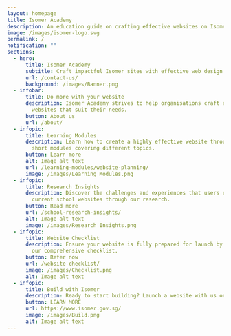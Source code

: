 ```yaml
---
layout: homepage
title: Isomer Academy
description: An education guide on crafting effective websites on Isomer.
image: /images/isomer-logo.svg
permalink: /
notification: ""
sections:
  - hero:
      title: Isomer Academy
      subtitle: Craft impactful Isomer sites with effective web design strategies
      url: /contact-us/
      background: /images/Banner.png
  - infobar:
      title: Do more with your website
      description: Isomer Academy strives to help organisations craft effective
        websites that suit their needs.
      button: About us
      url: /about/
  - infopic:
      title: Learning Modules
      description: Learn how to create a highly effective website through a series of
        short modules covering different topics.
      button: Learn more
      alt: Image alt text
      url: /learning-modules/website-planning/
      image: /images/Learning Modules.png
  - infopic:
      title: Research Insights
      description: Discover the challenges and experiences that users encounter on
        current school websites through our research.
      button: Read more
      url: /school-research-insights/
      alt: Image alt text
      image: /images/Research Insights.png
  - infopic:
      title: Website Checklist
      description: Ensure your website is fully prepared for launch by referring to
        our comprehensive checklist.
      button: Refer now
      url: /website-checklist/
      image: /images/Checklist.png
      alt: Image alt text
  - infopic:
      title: Build with Isomer
      description: Ready to start building? Launch a website with us on Isomer.
      button: LEARN MORE
      url: https://www.isomer.gov.sg/
      image: /images/Build.png
      alt: Image alt text
---
```


